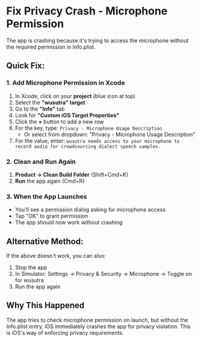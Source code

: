 # Fix Privacy Crash - Microphone Permission

The app is crashing because it's trying to access the microphone without the required permission in Info.plist.

## Quick Fix:

### 1. Add Microphone Permission in Xcode
1. In Xcode, click on your **project** (blue icon at top)
2. Select the **"wusutra" target**
3. Go to the **"Info"** tab
4. Look for **"Custom iOS Target Properties"**
5. Click the **+** button to add a new row
6. For the key, type: `Privacy - Microphone Usage Description`
   - Or select from dropdown: "Privacy - Microphone Usage Description"
7. For the value, enter: `wusutra needs access to your microphone to record audio for crowdsourcing dialect speech samples.`

### 2. Clean and Run Again
1. **Product → Clean Build Folder** (Shift+Cmd+K)
2. **Run** the app again (Cmd+R)

### 3. When the App Launches
- You'll see a permission dialog asking for microphone access
- Tap "OK" to grant permission
- The app should now work without crashing

## Alternative Method:
If the above doesn't work, you can also:
1. Stop the app
2. In Simulator: Settings → Privacy & Security → Microphone → Toggle on for wusutra
3. Run the app again

## Why This Happened
The app tries to check microphone permission on launch, but without the Info.plist entry, iOS immediately crashes the app for privacy violation. This is iOS's way of enforcing privacy requirements.